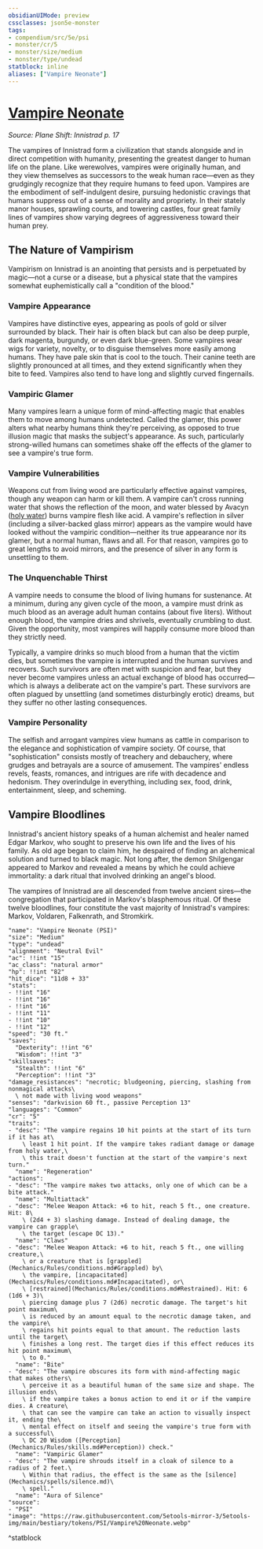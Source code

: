 ```yaml
---
obsidianUIMode: preview
cssclasses: json5e-monster
tags:
- compendium/src/5e/psi
- monster/cr/5
- monster/size/medium
- monster/type/undead
statblock: inline
aliases: ["Vampire Neonate"]
---
```

# [Vampire Neonate](Mechanics\bestiary\undead/vampire-neonate-psi.md)
*Source: Plane Shift: Innistrad p. 17*  

The vampires of Innistrad form a civilization that stands alongside and in direct competition with humanity, presenting the greatest danger to human life on the plane. Like werewolves, vampires were originally human, and they view themselves as successors to the weak human race—even as they grudgingly recognize that they require humans to feed upon. Vampires are the embodiment of self-indulgent desire, pursuing hedonistic cravings that humans suppress out of a sense of morality and propriety. In their stately manor houses, sprawling courts, and towering castles, four great family lines of vampires show varying degrees of aggressiveness toward their human prey.

## The Nature of Vampirism

Vampirism on Innistrad is an anointing that persists and is perpetuated by magic—not a curse or a disease, but a physical state that the vampires somewhat euphemistically call a "condition of the blood."

### Vampire Appearance

Vampires have distinctive eyes, appearing as pools of gold or silver surrounded by black. Their hair is often black but can also be deep purple, dark magenta, burgundy, or even dark blue-green. Some vampires wear wigs for variety, novelty, or to disguise themselves more easily among humans. They have pale skin that is cool to the touch. Their canine teeth are slightly pronounced at all times, and they extend significantly when they bite to feed. Vampires also tend to have long and slightly curved fingernails.

### Vampiric Glamer

Many vampires learn a unique form of mind-affecting magic that enables them to move among humans undetected. Called the glamer, this power alters what nearby humans think they're perceiving, as opposed to true illusion magic that masks the subject's appearance. As such, particularly strong-willed humans can sometimes shake off the effects of the glamer to see a vampire's true form.

### Vampire Vulnerabilities

Weapons cut from living wood are particularly effective against vampires, though any weapon can harm or kill them. A vampire can't cross running water that shows the reflection of the moon, and water blessed by Avacyn ([holy water](Mechanics/items/holy-water-flask.md)) burns vampire flesh like acid. A vampire's reflection in silver (including a silver-backed glass mirror) appears as the vampire would have looked without the vampiric condition—neither its true appearance nor its glamer, but a normal human, flaws and all. For that reason, vampires go to great lengths to avoid mirrors, and the presence of silver in any form is unsettling to them.

### The Unquenchable Thirst

A vampire needs to consume the blood of living humans for sustenance. At a minimum, during any given cycle of the moon, a vampire must drink as much blood as an average adult human contains (about five liters). Without enough blood, the vampire dries and shrivels, eventually crumbling to dust. Given the opportunity, most vampires will happily consume more blood than they strictly need.

Typically, a vampire drinks so much blood from a human that the victim dies, but sometimes the vampire is interrupted and the human survives and recovers. Such survivors are often met with suspicion and fear, but they never become vampires unless an actual exchange of blood has occurred—which is always a deliberate act on the vampire's part. These survivors are often plagued by unsettling (and sometimes disturbingly erotic) dreams, but they suffer no other lasting consequences.

### Vampire Personality

The selfish and arrogant vampires view humans as cattle in comparison to the elegance and sophistication of vampire society. Of course, that "sophistication" consists mostly of treachery and debauchery, where grudges and betrayals are a source of amusement. The vampires' endless revels, feasts, romances, and intrigues are rife with decadence and hedonism. They overindulge in everything, including sex, food, drink, entertainment, sleep, and scheming.

## Vampire Bloodlines

Innistrad's ancient history speaks of a human alchemist and healer named Edgar Markov, who sought to preserve his own life and the lives of his family. As old age began to claim him, he despaired of finding an alchemical solution and turned to black magic. Not long after, the demon Shilgengar appeared to Markov and revealed a means by which he could achieve immortality: a dark ritual that involved drinking an angel's blood.

The vampires of Innistrad are all descended from twelve ancient sires—the congregation that participated in Markov's blasphemous ritual. Of these twelve bloodlines, four constitute the vast majority of Innistrad's vampires: Markov, Voldaren, Falkenrath, and Stromkirk.

```statblock
"name": "Vampire Neonate (PSI)"
"size": "Medium"
"type": "undead"
"alignment": "Neutral Evil"
"ac": !!int "15"
"ac_class": "natural armor"
"hp": !!int "82"
"hit_dice": "11d8 + 33"
"stats":
- !!int "16"
- !!int "16"
- !!int "16"
- !!int "11"
- !!int "10"
- !!int "12"
"speed": "30 ft."
"saves":
  "Dexterity": !!int "6"
  "Wisdom": !!int "3"
"skillsaves":
  "Stealth": !!int "6"
  "Perception": !!int "3"
"damage_resistances": "necrotic; bludgeoning, piercing, slashing from nonmagical attacks\
  \ not made with living wood weapons"
"senses": "darkvision 60 ft., passive Perception 13"
"languages": "Common"
"cr": "5"
"traits":
- "desc": "The vampire regains 10 hit points at the start of its turn if it has at\
    \ least 1 hit point. If the vampire takes radiant damage or damage from holy water,\
    \ this trait doesn't function at the start of the vampire's next turn."
  "name": "Regeneration"
"actions":
- "desc": "The vampire makes two attacks, only one of which can be a bite attack."
  "name": "Multiattack"
- "desc": "Melee Weapon Attack: +6 to hit, reach 5 ft., one creature. Hit: 8\
    \ (2d4 + 3) slashing damage. Instead of dealing damage, the vampire can grapple\
    \ the target (escape DC 13)."
  "name": "Claws"
- "desc": "Melee Weapon Attack: +6 to hit, reach 5 ft., one willing creature,\
    \ or a creature that is [grappled](Mechanics/Rules/conditions.md#Grappled) by\
    \ the vampire, [incapacitated](Mechanics/Rules/conditions.md#Incapacitated), or\
    \ [restrained](Mechanics/Rules/conditions.md#Restrained). Hit: 6 (1d6 + 3)\
    \ piercing damage plus 7 (2d6) necrotic damage. The target's hit point maximum\
    \ is reduced by an amount equal to the necrotic damage taken, and the vampire\
    \ regains hit points equal to that amount. The reduction lasts until the target\
    \ finishes a long rest. The target dies if this effect reduces its hit point maximum\
    \ to 0."
  "name": "Bite"
- "desc": "The vampire obscures its form with mind-affecting magic that makes others\
    \ perceive it as a beautiful human of the same size and shape. The illusion ends\
    \ if the vampire takes a bonus action to end it or if the vampire dies. A creature\
    \ that can see the vampire can take an action to visually inspect it, ending the\
    \ mental effect on itself and seeing the vampire's true form with a successful\
    \ DC 20 Wisdom ([Perception](Mechanics/Rules/skills.md#Perception)) check."
  "name": "Vampiric Glamer"
- "desc": "The vampire shrouds itself in a cloak of silence to a radius of 2 feet.\
    \ Within that radius, the effect is the same as the [silence](Mechanics/spells/silence.md)\
    \ spell."
  "name": "Aura of Silence"
"source":
- "PSI"
"image": "https://raw.githubusercontent.com/5etools-mirror-3/5etools-img/main/bestiary/tokens/PSI/Vampire%20Neonate.webp"
```
^statblock